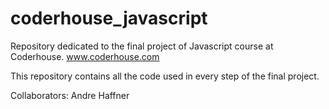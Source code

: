 # coderhouse_javascript
Repository dedicated to the final project of Javascript course at Coderhouse.
www.coderhouse.com

This repository contains all the code used in every step of the final project.

Collaborators: Andre Haffner

